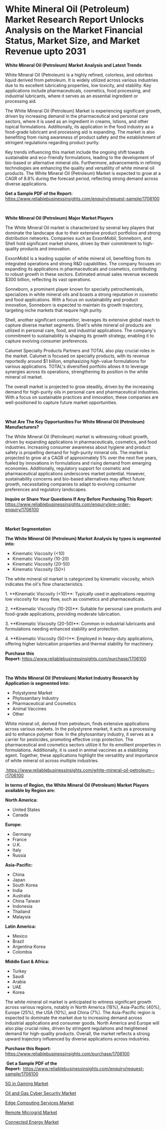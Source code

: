 <p><h1>White Mineral Oil (Petroleum) Market Research Report Unlocks Analysis on the Market Financial Status, Market Size, and Market Revenue upto 2031</h1></p><p><strong>White Mineral Oil (Petroleum) Market Analysis and Latest Trends</strong></p>
<p><p>White Mineral Oil (Petroleum) is a highly refined, colorless, and odorless liquid derived from petroleum. It is widely utilized across various industries due to its excellent lubricating properties, low toxicity, and stability. Key applications include pharmaceuticals, cosmetics, food processing, and industrial lubricants, where it serves as an essential ingredient or processing aid.</p><p>The White Mineral Oil (Petroleum) Market is experiencing significant growth, driven by increasing demand in the pharmaceutical and personal care sectors, where it is used as an ingredient in creams, lotions, and other topical formulations. Additionally, its application in the food industry as a food-grade lubricant and processing aid is expanding. The market is also benefiting from rising awareness of product safety and the establishment of stringent regulations regarding product purity.</p><p>Key trends influencing this market include the ongoing shift towards sustainable and eco-friendly formulations, leading to the development of bio-based or alternative mineral oils. Furthermore, advancements in refining technologies are enhancing the quality and versatility of white mineral oil products. The White Mineral Oil (Petroleum) Market is expected to grow at a CAGR of 8.8% during the forecast period, reflecting strong demand across diverse applications.</p></p>
<p><strong>Get a Sample PDF of the Report:&nbsp;</strong> <a href="https://www.reliablebusinessinsights.com/enquiry/request-sample/1706100?utm_campaign=1737&utm_medium=2&utm_source=Github&utm_content=ia&utm_term=21102024&utm_id=white-mineral-oil-petroleum">https://www.reliablebusinessinsights.com/enquiry/request-sample/1706100</a></p>
<p>&nbsp;</p>
<p><strong>White Mineral Oil (Petroleum) Major Market Players</strong></p>
<p><p>The White Mineral Oil market is characterized by several key players that dominate the landscape due to their extensive product portfolios and strong distribution networks. Companies such as ExxonMobil, Sonneborn, and Shell hold significant market shares, driven by their commitment to high-quality products and innovation.</p><p>ExxonMobil is a leading supplier of white mineral oil, benefiting from its integrated operations and strong R&D capabilities. The company focuses on expanding its applications in pharmaceuticals and cosmetics, contributing to robust growth in these sectors. Estimated annual sales revenue exceeds $300 billion, reflecting its vast operations.</p><p>Sonneborn, a prominent player known for specialty petrochemicals, specializes in white mineral oils and boasts a strong reputation in cosmetic and food applications. With a focus on sustainability and product innovation, Sonneborn is expected to maintain its growth trajectory, targeting niche markets that require high purity.</p><p>Shell, another significant competitor, leverages its extensive global reach to capture diverse market segments. Shell's white mineral oil products are utilized in personal care, food, and industrial applications. The company's commitment to sustainability is shaping its growth strategy, enabling it to capture evolving consumer preferences.</p><p>Calumet Specialty Products Partners and TOTAL also play crucial roles in the market. Calumet is focused on specialty products, with its revenue reportedly around $1 billion, emphasizing high-value formulations for various applications. TOTAL's diversified portfolio allows it to leverage synergies across its operations, strengthening its position in the white mineral oil market.</p><p>The overall market is projected to grow steadily, driven by the increasing demand for high-purity oils in personal care and pharmaceutical industries. With a focus on sustainable practices and innovation, these companies are well-positioned to capture future market opportunities.</p></p>
<p>&nbsp;</p>
<p><strong>What Are The Key Opportunities For White Mineral Oil (Petroleum) Manufacturers?</strong></p>
<p><p>The White Mineral Oil (Petroleum) market is witnessing robust growth, driven by expanding applications in pharmaceuticals, cosmetics, and food industries. Increasing consumer awareness about hygiene and product safety is propelling demand for high-purity mineral oils. The market is projected to grow at a CAGR of approximately 5% over the next five years, fueled by innovations in formulations and rising demand from emerging economies. Additionally, regulatory support for cosmetic and pharmaceutical applications underscores market potential. However, sustainability concerns and bio-based alternatives may affect future growth, necessitating companies to adapt to evolving consumer preferences and regulatory landscapes.</p></p>
<p><strong>Inquire or Share Your Questions If Any Before Purchasing This Report:</strong> <a href="https://www.reliablebusinessinsights.com/enquiry/pre-order-enquiry/1706100?utm_campaign=1737&utm_medium=2&utm_source=Github&utm_content=ia&utm_term=21102024&utm_id=white-mineral-oil-petroleum">https://www.reliablebusinessinsights.com/enquiry/pre-order-enquiry/1706100</a></p>
<p>&nbsp;</p>
<p><strong>Market Segmentation</strong></p>
<p><strong>The White Mineral Oil (Petroleum) Market Analysis by types is segmented into:</strong></p>
<p><ul><li>Kinematic Viscosity (<10)</li><li>Kinematic Viscosity (10-20)</li><li>Kinematic Viscosity (20-50)</li><li>Kinematic Viscosity (50>)</li></ul></p>
<p><p>The white mineral oil market is categorized by kinematic viscosity, which indicates the oil's flow characteristics. </p><p>1. **Kinematic Viscosity (<10)**: Typically used in applications requiring low viscosity for easy flow, such as cosmetics and pharmaceuticals.</p><p>  </p><p>2. **Kinematic Viscosity (10-20)**: Suitable for personal care products and food-grade applications, providing moderate lubrication.</p><p>3. **Kinematic Viscosity (20-50)**: Common in industrial lubricants and formulations needing enhanced stability and protection.</p><p>4. **Kinematic Viscosity (50>)**: Employed in heavy-duty applications, offering higher lubrication properties and thermal stability for machinery.</p></p>
<p><strong>Purchase this Report:&nbsp;</strong><a href="https://www.reliablebusinessinsights.com/purchase/1706100?utm_campaign=1737&utm_medium=2&utm_source=Github&utm_content=ia&utm_term=21102024&utm_id=white-mineral-oil-petroleum">https://www.reliablebusinessinsights.com/purchase/1706100</a></p>
<p>&nbsp;</p>
<p><strong>The White Mineral Oil (Petroleum) Market Industry Research by Application is segmented into:</strong></p>
<p><ul><li>Polystyrene Market</li><li>Phytosanitary Industry</li><li>Pharmaceutical and Cosmetics</li><li>Animal Vaccines</li><li>Other</li></ul></p>
<p><p>White mineral oil, derived from petroleum, finds extensive applications across various markets. In the polystyrene market, it acts as a processing aid to enhance polymer flow. In the phytosanitary industry, it serves as a carrier for pesticides, promoting effective crop protection. The pharmaceutical and cosmetics sectors utilize it for its emollient properties in formulations. Additionally, it is used in animal vaccines as a stabilizing agent. Together, these applications highlight the versatility and importance of white mineral oil across multiple industries.</p></p>
<p><a href="https://www.reliablebusinessinsights.com/white-mineral-oil-petroleum--r1706100?utm_campaign=1737&utm_medium=2&utm_source=Github&utm_content=ia&utm_term=21102024&utm_id=white-mineral-oil-petroleum">&nbsp;https://www.reliablebusinessinsights.com/white-mineral-oil-petroleum--r1706100</a></p>
<p><strong>In terms of Region, the White Mineral Oil (Petroleum) Market Players available by Region are:</strong></p>
<p>
    <p> <strong> North America: </strong>
        <ul>
            <li>United States</li>
            <li>Canada</li>
        </ul>
        </p> 
    <p> <strong> Europe: </strong>
        <ul>
            <li>Germany</li>
            <li>France</li>
            <li>U.K.</li>
            <li>Italy</li>
            <li>Russia</li>
        </ul>
        </p> 
    <p> <strong> Asia-Pacific: </strong>
        <ul>
            <li>China</li>
            <li>Japan</li>
            <li>South Korea</li>
            <li>India</li>
            <li>Australia</li>
            <li>China Taiwan</li>
            <li>Indonesia</li>
            <li>Thailand</li>
            <li>Malaysia</li>
        </ul>
        </p> 
    <p> <strong> Latin America: </strong>
        <ul>
            <li>Mexico</li>
            <li>Brazil</li>
            <li>Argentina Korea</li>
            <li>Colombia</li>
        </ul>
        </p> 
    <p> <strong> Middle East & Africa: </strong>
        <ul>
            <li>Turkey</li>
            <li>Saudi</li>
            <li>Arabia</li>
            <li>UAE</li>
            <li>Korea</li>
        </ul>
    </p>
    </p>
<p><p>The white mineral oil market is anticipated to witness significant growth across various regions, notably in North America (18%), Asia-Pacific (40%), Europe (25%), the USA (10%), and China (7%). The Asia-Pacific region is expected to dominate the market due to increasing demand across industrial applications and consumer goods. North America and Europe will also play crucial roles, driven by stringent regulations and heightened demand for high-quality products. Overall, the market reflects a strong upward trajectory influenced by diverse applications across industries.</p></p>
<p><strong>Purchase this Report: </strong><a href="https://www.reliablebusinessinsights.com/purchase/1706100?utm_campaign=1737&utm_medium=2&utm_source=Github&utm_content=ia&utm_term=21102024&utm_id=white-mineral-oil-petroleum">https://www.reliablebusinessinsights.com/purchase/1706100</a></p>
<p>&nbsp;<strong>Get a Sample PDF of the Report:&nbsp;&nbsp;</strong><a href="https://www.reliablebusinessinsights.com/enquiry/request-sample/1706100?utm_campaign=1737&utm_medium=2&utm_source=Github&utm_content=ia&utm_term=21102024&utm_id=white-mineral-oil-petroleum">https://www.reliablebusinessinsights.com/enquiry/request-sample/1706100</a></p>
<p><strong></strong></p>
<p><p><a href="https://www.linkedin.com/pulse/5g-gaming-market-growth-segmentation-regional-analysis-global-dqwee?utm_campaign=1737&utm_medium=2&utm_source=Github&utm_content=ia&utm_term=21102024&utm_id=white-mineral-oil-petroleum">5G in Gaming Market</a></p><p><a href="https://www.linkedin.com/pulse/oil-gas-cyber-security-sector-surge-123-growth-roadmap-2031-439xf?utm_campaign=1737&utm_medium=2&utm_source=Github&utm_content=ia&utm_term=21102024&utm_id=white-mineral-oil-petroleum">Oil and Gas Cyber Security Market</a></p><p><a href="https://www.linkedin.com/pulse/edge-computing-services-market-research-report-exploring-size-1xtqe?utm_campaign=1737&utm_medium=2&utm_source=Github&utm_content=ia&utm_term=21102024&utm_id=white-mineral-oil-petroleum">Edge Computing Services Market</a></p><p><a href="https://www.linkedin.com/pulse/strategic-insights-global-remote-microgrid-market-trends-2024--n4oqe?utm_campaign=1737&utm_medium=2&utm_source=Github&utm_content=ia&utm_term=21102024&utm_id=white-mineral-oil-petroleum">Remote Microgrid Market</a></p><p><a href="https://www.linkedin.com/pulse/in-depth-connected-energy-market-review-size-share-141cagr-hnrcf?utm_campaign=1737&utm_medium=2&utm_source=Github&utm_content=ia&utm_term=21102024&utm_id=white-mineral-oil-petroleum">Connected Energy Market</a></p></p>